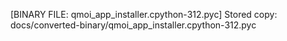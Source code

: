 [BINARY FILE: qmoi_app_installer.cpython-312.pyc]
Stored copy: docs/converted-binary/qmoi_app_installer.cpython-312.pyc
